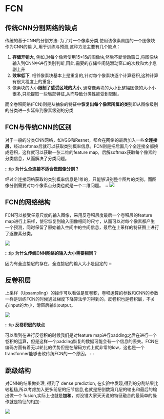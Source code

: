 # FCN

## 传统CNN分割网络的缺点

传统的基于CNN的分割方法: 为了对一个像素分类,使用该像素周围的一个图像块作为CNN的输
入,用于训练与预测,这种方法主要有几个缺点：
1. **存储开销大**, 例如,对每个像素使用15\*15的图像块,然后不断滑动窗口,将图像块输入到CNN中进行类别判断,因此,需要的存储空间随滑动窗口的次数和大小急剧上升
2. **效率低下**, 相邻像素块基本上是重复的,针对每个像素块逐个计算卷积,这种计算有很大程度上的重复;
3. 像素块的大小**限制了感受区域的大小**, 通常像素块的大小比整幅图像的大小小很多,只能提取一些局部特征,从而导致分类性能受到限制。

而全巻积网络(FCN)则是从抽象的特征中**恢复出每个像素所属的类别**即从图像级别的分类进一步延伸到像素级别的分类

## FCN与传统CNN的区别

对于一般的分类CNN网络，如VGG和Resnet，都会在网络的最后加入一些**全连接层**，经过softmax后就可以获取类别概率信息。FCN则是把后面几个全连接全部换成卷积，这样就可以获取一张二维的feature map，后解softmax获取每个像素的分类信息，从而解决了分类问题。

:::tip
**为什么全连接不适合做图像分割？**

经过全连接网络获取的类别概率信息是1维的，只能够识别整个图片的类别。而图像分割需要对每个像素点分类也就是一个二维问题。
:::
![](https://gitee.com/coronapolvo/images/raw/master/20220221215737.png)

## FCN的网络结构

FCN可以接受任意尺度的输入图像，采用反卷积层度最后一个卷积层的feature map进行上采样，使它恢复到输入图像相同的尺寸，从而可以对每个像素都产生一个预测，同时保留了原始输入空间中的空间信息，最后在上采样的特征图上进行了逐像素分类。

![](https://gitee.com/coronapolvo/images/raw/master/20220221221016.png)

:::tip
**为什么传统CNN网络的输入大小需要相同？**

因为有全连接层的存在，全连接层的输入大小是固定的
:::

## 反卷积层

上采样（Upsampling）的操作可以看做是反卷积，卷积运算的参数和CNN的参数一样是训练FCN的时候通过梯度下降算法学习得到的。反卷积也是卷积层，不关心input的大小，滑窗后输出output。

![](https://gitee.com/coronapolvo/images/raw/master/20220221222737.png)

:::tip
**反卷积层的缺点**

可以看到在进行反卷积的时候我们是对feature map进行padding之后在进行一个卷积的运算，但是这样一个padding恢复的数据可能会有一个信息的丢失。FCN在编码方面有着无以轮比的优势但是在解码方式上就非常的low，这也是一个transformer能够击败传统FCN的一个原因。
:::

## 跳级结构
对CNN的结果做处理, 得到了 dense prediction, 在实验中发现,得到的分割结果比较粗糙,所以考虑加入更多前层的细节信息,也就是把倒数第几层的输出和最后的输出做一个 fusion,实际上也就是**加和**，对没错大家天天说的特征融合的最简单的操作就是特征的相加:

![](https://gitee.com/coronapolvo/images/raw/master/20220221223640.png)






